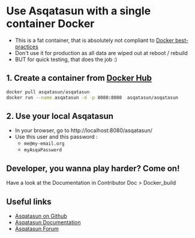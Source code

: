 
# Use Asqatasun with a single container Docker

- This is a fat container, that is absolutely not compliant to [Docker best-practices](https://docs.docker.com/articles/dockerfile_best-practices/)
- Don't use it for production as all data are wiped out at reboot / rebuild
- BUT for quick testing, that does the job :)

## 1. Create a container from [Docker Hub](https://hub.docker.com/r/asqatasun/asqatasun/)

```sh
docker pull asqatasun/asqatasun  
docker run --name asqatasun -d -p 8080:8080  asqatasun/asqatasun  
```

## 2. Use your local Asqatasun

- In your browser, go to http://localhost:8080/asqatasun/ 
- Use this user and this password :
    - `me@my-email.org`
    - `myAsqaPassword`

## Developer, you wanna play harder? Come on!

Have a look at the Documentation in Contributor Doc > Docker_build

## Useful links

* [Asqatasun on Github](https://github.com/Asqatasun/Asqatasun)
* [Asqatasun Documentation](http://doc.asqatasun.org)
* [Asqatasun Forum](http://forum.asqatasun.org/)